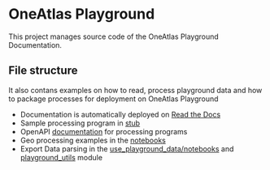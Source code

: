 # OneAtlas Playground

This project manages source code of the OneAtlas Playground Documentation.

## File structure

It also contans examples on how to read, process playground data and how to package processes for deployment on OneAtlas Playground

* Documentation is automatically deployed on [Read the Docs](http://playground-docs.readthedocs.io/)
* Sample processing program in [stub](http://github.com/airbusgeo/playground-docs/tree/master/stub)
* OpenAPI [documentation](https://airbusgeo.github.io/geoapi-viewer/?url=https://raw.githubusercontent.com/airbusgeo/playground-docs/master/api/api_geo_process_v1.0.yaml) for processing programs
* Geo processing examples in the [notebooks](http://github.com/airbusgeo/playground-docs/tree/master/notebooks)
* Export Data parsing in the [use_playground_data/notebooks](http://github.com/airbusgeo/playground-docs/tree/master/use_playground_data/notebooks) and [playground_utils](http://github.com/airbusgeo/playground-docs/tree/master/use_playground_data/playground_utils) module